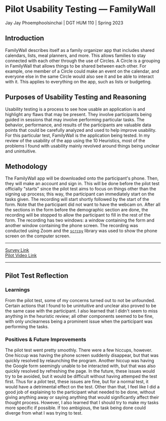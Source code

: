 # Pilot Usability Testing — FamilyWall
Jay Jay Phoemphoolsinchai | DGT HUM 110 | Spring 2023

## Introduction
FamilyWall describes itself as a family organizer app that includes shared calendars, lists, meal planners, and more. This allows families to stay connected with each other through the use of Circles. A Circle is a grouping in FamilyWall that allows things to be shared between each other. For example, one member of a Circle could make an event on the calendar, and everyone else in the same Circle would also see it and be able to interact with it. This applies to everything on the app, such as lists or budgeting.

## Purposes of Usability Testing and Reasoning
Usability testing is a process to see how usable an application is and highlight any flaws that may be present. They involve participants being guided in sessions that may involve performing particular tasks. The behavior, performance, and results of the participants are valuable data points that could be carefully analyzed and used to help improve usability. For this particular test, FamilyWall is the application being tested. In my review of the usability of the app using the 10 Heuristics, most of the problems I found with usability mainly revolved around things being unclear and unintuitive.

## Methodology

The FamilyWall app will be downloaded onto the participant's phone. Then, they will make an account and sign in. This will be done before the pilot test officially "starts" since the pilot test aims to focus on things other than the signing up process; this way, the participant can immediately start on the tasks given. The recording will start shortly followed by the start of the form. Note that the participant did not want to have the webcam on. After all the sections in the form before the demographic section are done, the recording will be stopped to allow the participant to fill in the rest of the form. The recording has two windows: a window containing the form and another window containing the phone screen. The recording was conducted using Zoom and the [`scrcpy`](https://github.com/Genymobile/scrcpy) library was used to show the phone screen on the computer screen.

---

[Survey Link](https://forms.gle/BKXSfu5RGJkJpzcY6) \
[Pilot Video Link](https://drive.google.com/file/d/1C9tNe8T8GFPdLEK0JJCMUBJL-8op2hnB/view?usp=sharing)

---

## Pilot Test Reflection
### Learnings
From the pilot test, some of my concerns turned out to not be unfounded. Certain actions that I found to be unintuitive and unclear also proved to be the same case with the participant. I also learned that I didn't seem to miss anything in the heuristic review; all other components seemed to be fine, with only unclearness being a prominent issue when the participant was performing the tasks.
### Positives & Future Improvements
The pilot test went pretty smoothly. There were a few hiccups, however. One hiccup was having the phone screen suddenly disappear, but that was quickly resolved by relaunching the program. Another hiccup was having the Google form seemingly unable to be interacted with, but that was also quickly resolved by refreshing the page. In the future, these issues would try to be avoided, but it would be difficult without having attemped the test first. Thus for a *pilot* test, these issues are fine, but for a normal test, it would have a detrimental effect on the test. Other than that, I feel like I did a good job of explaining to the participant what needed to be done, without giving anything away or saying anything that would significantly affect their thought process. However, I also learned that I should try to make my tasks more specific if possible. If too ambigious, the task being done could diverge from what I was trying to test.